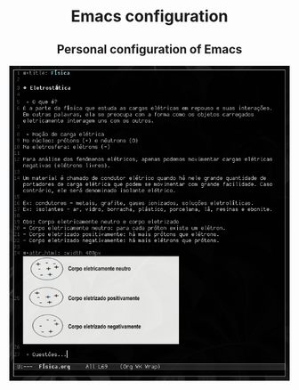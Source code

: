 <div align="center">

# Emacs configuration
## Personal configuration of Emacs
![Screenshot](screenshot.png)
  
</div>
